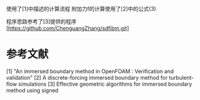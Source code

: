 
使用了[1]中描述的计算流程
附加力f的计算使用了[2]中的公式(3)

程序思路参考了[3]提供的程序[https://github.com/ChenguangZhang/sdfibm.git] 

# 参考文献
[1] "An immersed boundary method in OpenFOAM : Verification and validation"
[2] A discrete-forcing immersed boundary method for turbulent-flow simulations
[3] Effective geometric algorithms for immersed boundary method using signed




